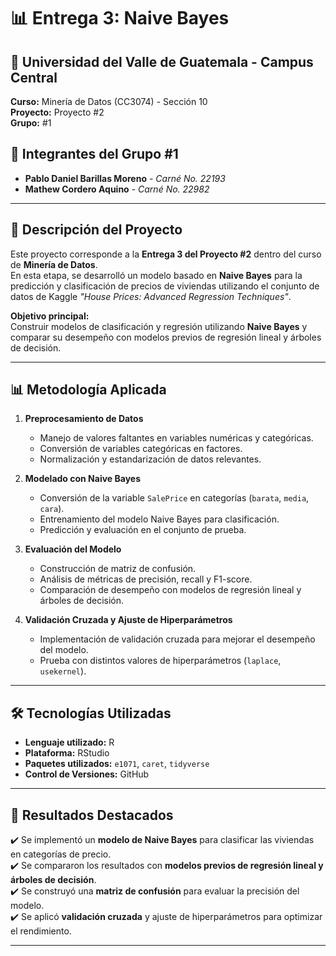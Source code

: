 # 📊 Entrega 3: Naive Bayes  

## 🏫 Universidad del Valle de Guatemala - Campus Central  
**Curso:** Minería de Datos (CC3074) - Sección 10  
**Proyecto:** Proyecto #2  
**Grupo:** #1  

## 👥 Integrantes del Grupo #1  
- **Pablo Daniel Barillas Moreno** - *Carné No. 22193*  
- **Mathew Cordero Aquino** - *Carné No. 22982*  

---

## 📌 Descripción del Proyecto  
Este proyecto corresponde a la **Entrega 3 del Proyecto #2** dentro del curso de **Minería de Datos**.  
En esta etapa, se desarrolló un modelo basado en **Naive Bayes** para la predicción y clasificación de precios de viviendas utilizando el conjunto de datos de Kaggle *"House Prices: Advanced Regression Techniques"*.  

**Objetivo principal:**  
Construir modelos de clasificación y regresión utilizando **Naive Bayes** y comparar su desempeño con modelos previos de regresión lineal y árboles de decisión.

---

## 📊 Metodología Aplicada  

1. **Preprocesamiento de Datos**  
   - Manejo de valores faltantes en variables numéricas y categóricas.  
   - Conversión de variables categóricas en factores.  
   - Normalización y estandarización de datos relevantes.  
   
2. **Modelado con Naive Bayes**  
   - Conversión de la variable `SalePrice` en categorías (`barata`, `media`, `cara`).  
   - Entrenamiento del modelo Naive Bayes para clasificación.  
   - Predicción y evaluación en el conjunto de prueba.  

3. **Evaluación del Modelo**  
   - Construcción de matriz de confusión.  
   - Análisis de métricas de precisión, recall y F1-score.  
   - Comparación de desempeño con modelos de regresión lineal y árboles de decisión.  

4. **Validación Cruzada y Ajuste de Hiperparámetros**  
   - Implementación de validación cruzada para mejorar el desempeño del modelo.  
   - Prueba con distintos valores de hiperparámetros (`laplace`, `usekernel`).  

---

## 🛠 Tecnologías Utilizadas  

- **Lenguaje utilizado:** R  
- **Plataforma:** RStudio  
- **Paquetes utilizados:** `e1071`, `caret`, `tidyverse`  
- **Control de Versiones:** GitHub  

---

## 📢 Resultados Destacados  

✔️ Se implementó un **modelo de Naive Bayes** para clasificar las viviendas en categorías de precio.  
✔️ Se compararon los resultados con **modelos previos de regresión lineal y árboles de decisión**.  
✔️ Se construyó una **matriz de confusión** para evaluar la precisión del modelo.  
✔️ Se aplicó **validación cruzada** y ajuste de hiperparámetros para optimizar el rendimiento.  

---
